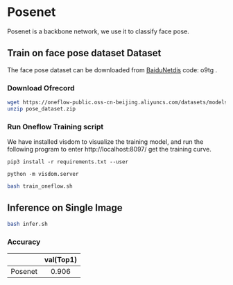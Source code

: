 # Posenet

Posenet is a backbone network, we use it to classify face pose.

## Train on face pose dataset Dataset
The face pose dataset can be downloaded from [BaiduNetdis](https://pan.baidu.com/s/1KbrMUrUIS_cCzpDgdgjMRQ) code: o9tg .

### Download Ofrecord

```bash
wget https://oneflow-public.oss-cn-beijing.aliyuncs.com/datasets/models/pose/pose_dataset.zip
unzip pose_dataset.zip
```

### Run Oneflow Training script
We have installed visdom to visualize the training model, and run the following program to enter http://localhost:8097/ get the training curve.

```
pip3 install -r requirements.txt --user
```
```
python -m visdom.server
```
```bash
bash train_oneflow.sh
```
## Inference on Single Image

```bash
bash infer.sh
```

### Accuracy
|         | val(Top1) |
| :-----: | :-----------------: |
| Posenet  |        0.906        |
